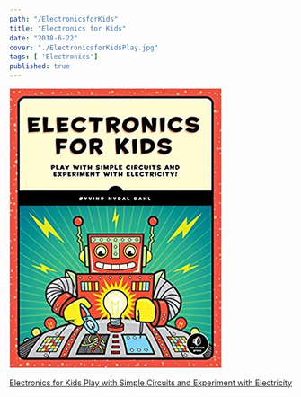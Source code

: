 ```yaml
---
path: "/ElectronicsforKids"
title: "Electronics for Kids"
date: "2018-6-22"
cover: "./ElectronicsforKidsPlay.jpg"
tags: [ 'Electronics']
published: true
---
```



[![Electronics for Kids Play with Simple Circuits and Experiment with Electricity](./ElectronicsforKidsPlay.jpg)](https://www.amazon.com/Electronics-Kids-Circuits-Experiment-Electricity/dp/1593277253)


[Electronics for Kids Play with Simple Circuits and Experiment with Electricity](https://www.amazon.com/Electronics-Kids-Circuits-Experiment-Electricity/dp/1593277253)

